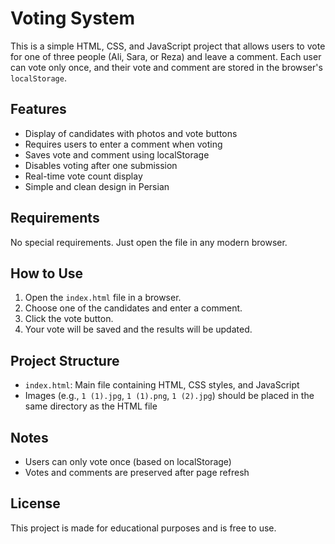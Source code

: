 # Voting System

This is a simple HTML, CSS, and JavaScript project that allows users to vote for one of three people (Ali, Sara, or Reza) and leave a comment. Each user can vote only once, and their vote and comment are stored in the browser's `localStorage`.

## Features

- Display of candidates with photos and vote buttons
- Requires users to enter a comment when voting
- Saves vote and comment using localStorage
- Disables voting after one submission
- Real-time vote count display
- Simple and clean design in Persian

## Requirements

No special requirements. Just open the file in any modern browser.

## How to Use

1. Open the `index.html` file in a browser.
2. Choose one of the candidates and enter a comment.
3. Click the vote button.
4. Your vote will be saved and the results will be updated.

## Project Structure

- `index.html`: Main file containing HTML, CSS styles, and JavaScript
- Images (e.g., `1 (1).jpg`, `1 (1).png`, `1 (2).jpg`) should be placed in the same directory as the HTML file

## Notes

- Users can only vote once (based on localStorage)
- Votes and comments are preserved after page refresh

## License

This project is made for educational purposes and is free to use.
